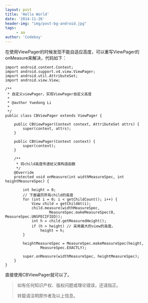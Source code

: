 ```yaml
---
layout: post
title: 'Hello World'
date: '2014-11-26'
header-img: "img/post-bg-android.jpg"
tags:
     - aa
author: 'Codeboy'
---
```


在使用ViewPager的时候发现不能自适应高度，可以重写ViewPager的onMeasure来解决，代码如下：

	import android.content.Context;
	import android.support.v4.view.ViewPager;
	import android.util.AttributeSet;
	import android.view.View;

	/**
	 * 自定义viewPager，实现ViewPager自定义高度 
	 * 
	 * @author Yuedong Li
	 * 
	 */
	public class CBViewPager extends ViewPager {

	    public CBViewPager(Context context, AttributeSet attrs) {
	        super(context, attrs);
	    }

	    public CBViewPager(Context context) {
	        super(context);
	    }

	    /**
	     * 将child高度传递给父类构造函数
	     */
	    @Override
	    protected void onMeasure(int widthMeasureSpec, int heightMeasureSpec) {

	        int height = 0;
	        // 下面遍历所有child的高度
	        for (int i = 0; i < getChildCount(); i++) {
	            View child = getChildAt(i);
	            child.measure(widthMeasureSpec,
	                    MeasureSpec.makeMeasureSpec(0, MeasureSpec.UNSPECIFIED));
	            int h = child.getMeasuredHeight();
	            if (h > height) // 采用最大的view的高度。
	                height = h;
	        }

	        heightMeasureSpec = MeasureSpec.makeMeasureSpec(height,
	                MeasureSpec.EXACTLY);

	        super.onMeasure(widthMeasureSpec, heightMeasureSpec);
	    }
	}

直接使用CBViewPager就可以了。

> 如有任何知识产权、版权问题或理论错误，还请指正。
>
> 转载请注明原作者及以上信息。
